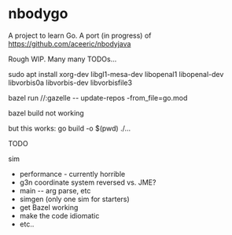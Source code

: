 # nbodygo

A project to learn Go. A port (in progress) of https://github.com/aceeric/nbodyjava
 
Rough WIP. Many many TODOs...

sudo apt install xorg-dev libgl1-mesa-dev libopenal1 libopenal-dev \
 libvorbis0a libvorbis-dev libvorbisfile3

bazel run //:gazelle -- update-repos -from_file=go.mod

bazel build not working

but this works:
go build -o $(pwd) ./...

TODO

sim
- performance - currently horrible
- g3n coordinate system reversed vs. JME?
- main -- arg parse, etc
- simgen (only one sim for starters)
- get Bazel working
- make the code idiomatic
- etc..